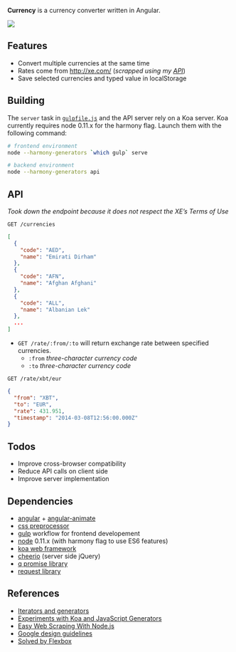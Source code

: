 **Currency** is a currency converter written in Angular.

![][preview]

Features
---

- Convert multiple currencies at the same time
- Rates come from http://xe.com/ (*scrapped using my [API](https://github.com/pioug/currency/blob/master/api/index.js)*)
- Save selected currencies and typed value in localStorage

Building
---

The `server` task in [`gulpfile.js`](https://github.com/pioug/currency/blob/master/gulpfile.js) and the API server rely on a Koa server. Koa currently requires node 0.11.x for the harmony flag. Launch them with the following command:

```bash
# frontend environment
node --harmony-generators `which gulp` serve

# backend environment
node --harmony-generators api
```

API
---

*Took down the endpoint because it does not respect the XE’s Terms of Use*

```
GET /currencies
```

```json
[
  {
    "code": "AED",
    "name": "Emirati Dirham"
  },
  {
    "code": "AFN",
    "name": "Afghan Afghani"
  },
  {
    "code": "ALL",
    "name": "Albanian Lek"
  },
  ...
]
```

- `GET /rate/:from/:to` will return exchange rate between specified currencies.
  - `:from` *three-character currency code*
  - `:to` *three-character currency code*

```
GET /rate/xbt/eur
```

```json
{
  "from": "XBT",
  "to": "EUR",
  "rate": 431.951,
  "timestamp": "2014-03-08T12:56:00.000Z"
}
```

Todos
---

- Improve cross-browser compatibility
- Reduce API calls on client side
- Improve server implementation

Dependencies
---

- [angular](https://angularjs.org/) + [angular-animate](https://docs.angularjs.org/guide/animations)
- [css preprocessor](http://sass-lang.com/)
- [gulp](http://gulpjs.com/) workflow for frontend developement
- [node](http://nodejs.org/) 0.11.x (with harmony flag to use ES6 features)
- [koa web framework](http://koajs.com/)
- [cheerio](http://cheeriojs.github.io/cheerio/) (server side jQuery)
- [q promise library](https://github.com/kriskowal/q)
- [request library](https://github.com/mikeal/request)

References
---

- [Iterators and generators](https://developer.mozilla.org/en-US/docs/Web/JavaScript/Guide/Iterators_and_Generators)
- [Experiments with Koa and JavaScript Generators](http://blog.stevensanderson.com/2013/12/21/experiments-with-koa-and-javascript-generators/)
- [Easy Web Scraping With Node.js](http://blog.miguelgrinberg.com/post/easy-web-scraping-with-nodejs)
- [Google design guidelines](http://www.google.com/design/spec/style/color.html)
- [Solved by Flexbox](http://philipwalton.github.io/solved-by-flexbox/)

[preview]: https://github.com/pioug/currency/blob/master/preview.png
